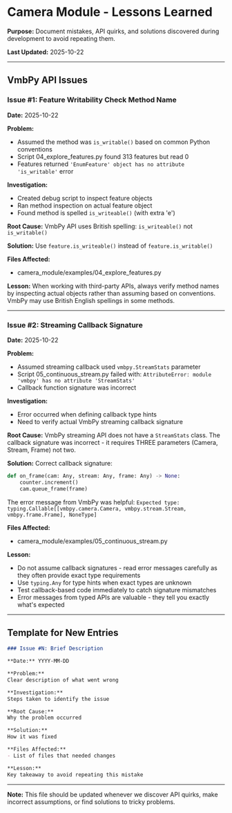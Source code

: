 # Camera Module - Lessons Learned

**Purpose:** Document mistakes, API quirks, and solutions discovered during development to avoid repeating them.

**Last Updated:** 2025-10-22

---

## VmbPy API Issues

### Issue #1: Feature Writability Check Method Name

**Date:** 2025-10-22

**Problem:**
- Assumed the method was `is_writable()` based on common Python conventions
- Script 04_explore_features.py found 313 features but read 0
- Features returned `'EnumFeature' object has no attribute 'is_writable'` error

**Investigation:**
- Created debug script to inspect feature objects
- Ran method inspection on actual feature object
- Found method is spelled `is_writeable()` (with extra 'e')

**Root Cause:**
VmbPy API uses British spelling: `is_writeable()` not `is_writable()`

**Solution:**
Use `feature.is_writeable()` instead of `feature.is_writable()`

**Files Affected:**
- camera_module/examples/04_explore_features.py

**Lesson:**
When working with third-party APIs, always verify method names by inspecting actual objects rather than assuming based on conventions. VmbPy may use British English spellings in some methods.

---

### Issue #2: Streaming Callback Signature

**Date:** 2025-10-22

**Problem:**
- Assumed streaming callback used `vmbpy.StreamStats` parameter
- Script 05_continuous_stream.py failed with: `AttributeError: module 'vmbpy' has no attribute 'StreamStats'`
- Callback function signature was incorrect

**Investigation:**
- Error occurred when defining callback type hints
- Need to verify actual VmbPy streaming callback signature

**Root Cause:**
VmbPy streaming API does not have a `StreamStats` class. The callback signature was incorrect - it requires THREE parameters (Camera, Stream, Frame) not two.

**Solution:**
Correct callback signature:
```python
def on_frame(cam: Any, stream: Any, frame: Any) -> None:
    counter.increment()
    cam.queue_frame(frame)
```

The error message from VmbPy was helpful: `Expected type: typing.Callable[[vmbpy.camera.Camera, vmbpy.stream.Stream, vmbpy.frame.Frame], NoneType]`

**Files Affected:**
- camera_module/examples/05_continuous_stream.py

**Lesson:**
- Do not assume callback signatures - read error messages carefully as they often provide exact type requirements
- Use `typing.Any` for type hints when exact types are unknown
- Test callback-based code immediately to catch signature mismatches
- Error messages from typed APIs are valuable - they tell you exactly what's expected

---

## Template for New Entries

```markdown
### Issue #N: Brief Description

**Date:** YYYY-MM-DD

**Problem:**
Clear description of what went wrong

**Investigation:**
Steps taken to identify the issue

**Root Cause:**
Why the problem occurred

**Solution:**
How it was fixed

**Files Affected:**
- List of files that needed changes

**Lesson:**
Key takeaway to avoid repeating this mistake
```

---

**Note:** This file should be updated whenever we discover API quirks, make incorrect assumptions, or find solutions to tricky problems.
